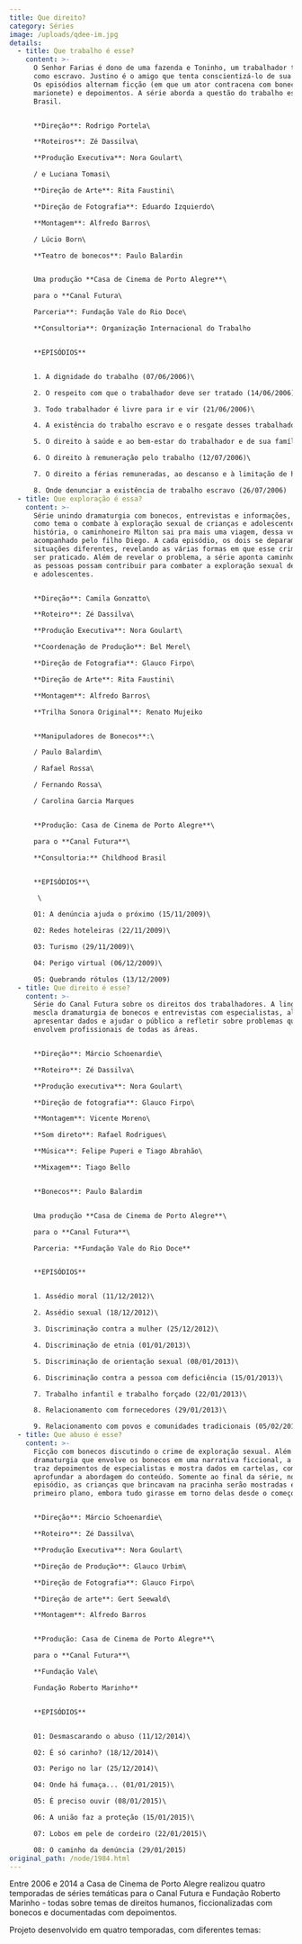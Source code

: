 ```yaml
---
title: Que direito?
category: Séries
image: /uploads/qdee-im.jpg
details:
  - title: Que trabalho é esse?
    content: >-
      O Senhor Farias é dono de uma fazenda e Toninho, um trabalhador tratado
      como escravo. Justino é o amigo que tenta conscientizá-lo de sua situação.
      Os episódios alternam ficção (em que um ator contracena com bonecos de
      marionete) e depoimentos. A série aborda a questão do trabalho escravo no
      Brasil.	


      **Direção**: Rodrigo Portela\

      **Roteiros**: Zé Dassilva\

      **Produção Executiva**: Nora Goulart\

      / e Luciana Tomasi\

      **Direção de Arte**: Rita Faustini\

      **Direção de Fotografia**: Eduardo Izquierdo\

      **Montagem**: Alfredo Barros\

      / Lúcio Born\

      **Teatro de bonecos**: Paulo Balardin


      Uma produção **Casa de Cinema de Porto Alegre**\

      para o **Canal Futura\

      Parceria**: Fundação Vale do Rio Doce\

      **Consultoria**: Organização Internacional do Trabalho


      **EPISÓDIOS**


      1. A dignidade do trabalho (07/06/2006)\

      2. O respeito com que o trabalhador deve ser tratado (14/06/2006)\

      3. Todo trabalhador é livre para ir e vir (21/06/2006)\

      4. A existência do trabalho escravo e o resgate desses trabalhadores (28/06/2006)\

      5. O direito à saúde e ao bem-estar do trabalhador e de sua família (05/07/2006)\

      6. O direito à remuneração pelo trabalho (12/07/2006)\

      7. O direito a férias remuneradas, ao descanso e à limitação de horas de trabalho (19/07/2006)\

      8. Onde denunciar a existência de trabalho escravo (26/07/2006)
  - title: Que exploração é essa?
    content: >-
      Série unindo dramaturgia com bonecos, entrevistas e informações, tendo
      como tema o combate à exploração sexual de crianças e adolescentes. Na
      história, o caminhoneiro Milton sai pra mais uma viagem, dessa vez
      acompanhado pelo filho Diego. A cada episódio, os dois se deparam em
      situações diferentes, revelando as várias formas em que esse crime pode
      ser praticado. Além de revelar o problema, a série aponta caminhos pra que
      as pessoas possam contribuir para combater a exploração sexual de crianças
      e adolescentes.


      **Direção**: Camila Gonzatto\

      **Roteiro**: Zé Dassilva\

      **Produção Executiva**: Nora Goulart\

      **Coordenação de Produção**: Bel Merel\

      **Direção de Fotografia**: Glauco Firpo\

      **Direção de Arte**: Rita Faustini\

      **Montagem**: Alfredo Barros\

      **Trilha Sonora Original**: Renato Mujeiko


      **Manipuladores de Bonecos**:\

      / Paulo Balardim\

      / Rafael Rossa\

      / Fernando Rossa\

      / Carolina Garcia Marques


      **Produção: Casa de Cinema de Porto Alegre**\

      para o **Canal Futura**\

      **Consultoria:** Childhood Brasil


      **EPISÓDIOS**\

       \

      01: A denúncia ajuda o próximo (15/11/2009)\

      02: Redes hoteleiras (22/11/2009)\

      03: Turismo (29/11/2009)\

      04: Perigo virtual (06/12/2009)\

      05: Quebrando rótulos (13/12/2009)
  - title: Que direito é esse?
    content: >-
      Série do Canal Futura sobre os direitos dos trabalhadores. A linguagem
      mescla dramaturgia de bonecos e entrevistas com especialistas, além de
      apresentar dados e ajudar o público a refletir sobre problemas que
      envolvem profissionais de todas as áreas.


      **Direção**: Márcio Schoenardie\

      **Roteiro**: Zé Dassilva\

      **Produção executiva**: Nora Goulart\

      **Direção de fotografia**: Glauco Firpo\

      **Montagem**: Vicente Moreno\

      **Som direto**: Rafael Rodrigues\

      **Música**: Felipe Puperi e Tiago Abrahão\

      **Mixagem**: Tiago Bello


      **Bonecos**: Paulo Balardim


      Uma produção **Casa de Cinema de Porto Alegre**\

      para o **Canal Futura**\

      Parceria: **Fundação Vale do Rio Doce**


      **EPISÓDIOS**


      1. Assédio moral (11/12/2012)\

      2. Assédio sexual (18/12/2012)\

      3. Discriminação contra a mulher (25/12/2012)\

      4. Discriminação de etnia (01/01/2013)\

      5. Discriminação de orientação sexual (08/01/2013)\

      6. Discriminação contra a pessoa com deficiência (15/01/2013)\

      7. Trabalho infantil e trabalho forçado (22/01/2013)\

      8. Relacionamento com fornecedores (29/01/2013)\

      9. Relacionamento com povos e comunidades tradicionais (05/02/2013)
  - title: Que abuso é esse?
    content: >-
      Ficção com bonecos discutindo o crime de exploração sexual. Além da
      dramaturgia que envolve os bonecos em uma narrativa ficcional, a série
      traz depoimentos de especialistas e mostra dados em cartelas, com vistas a
      aprofundar a abordagem do conteúdo. Somente ao final da série, no ultimo
      episódio, as crianças que brincavam na pracinha serão mostradas e ganharão
      primeiro plano, embora tudo girasse em torno delas desde o começo.


      **Direção**: Márcio Schoenardie\

      **Roteiro**: Zé Dassilva\

      **Produção Executiva**: Nora Goulart\

      **Direção de Produção**: Glauco Urbim\

      **Direção de Fotografia**: Glauco Firpo\

      **Direção de arte**: Gert Seewald\

      **Montagem**: Alfredo Barros


      **Produção: Casa de Cinema de Porto Alegre**\

      para o **Canal Futura**\

      **Fundação Vale\

      Fundação Roberto Marinho**


      **EPISÓDIOS**


      01: Desmascarando o abuso (11/12/2014)\

      02: É só carinho? (18/12/2014)\

      03: Perigo no lar (25/12/2014)\

      04: Onde há fumaça... (01/01/2015)\

      05: É preciso ouvir (08/01/2015)\

      06: A união faz a proteção (15/01/2015)\

      07: Lobos em pele de cordeiro (22/01/2015)\

      08: O caminho da denúncia (29/01/2015)
original_path: /node/1984.html
---
```

Entre 2006 e 2014 a Casa de Cinema de Porto Alegre realizou quatro temporadas de séries temáticas para o Canal Futura e Fundação Roberto Marinho - todas sobre temas de direitos humanos, ficcionalizadas com bonecos e documentadas com depoimentos.

Projeto desenvolvido em quatro temporadas, com diferentes temas: